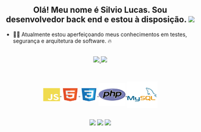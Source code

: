 <h2 align="center">
   Olá! Meu nome é Silvio Lucas. Sou desenvolvedor back end e estou à disposição. <img src="https://media.giphy.com/media/hvRJCLFzcasrR4ia7z/giphy.gif" width="28">
</h2>  

  - 👨‍💻 Atualmente estou aperfeiçoando meus conhecimentos em testes, segurança e arquitetura de software. 🔥

<!--   - 🔭 Aspirante a desenvolvedor. 🙏
  - 👨‍💻 Atualmente estou aperfeiçoando meus conhecimento de segurança, desempenho e estrutura de código. 🔥 -->

<!--   - 🔭 Aspirante a desenvolvedor. 🙏
  - 👨‍💻 Atualmente estou aperfeiçoando meus conhecimentos em front-end e conheçendo novas ferramentas. 🔥 -->

<!--   - 🔭 Futuro desenvolvedor, à procura de uma oportunidade para entrar no mercado. 🙏
  - 👨‍💻 Atualmente estou me dedicando a criação do meu portfólio e me aprofundando em PHP e MySQL. 🔥
 -->
 
<div align="center">
  <br>
  <a href="https://github.com/SilvioLucasDev">
  <img height="150em" src="https://github-readme-stats.vercel.app/api?username=silviolucasdev&show_icons=true&theme=dark&include_all_commits=true&count_private=true"/>
  <img height="150em" src="https://github-readme-stats.vercel.app/api/top-langs/?username=silviolucasdev&layout=compact&langs_count=7&theme=dark"/>
</div>

 ##
 
<div style="display: inline_block" align="center"><br>
  <img align="center" alt="Lucas-Js" height="35" width="45" src="https://raw.githubusercontent.com/devicons/devicon/master/icons/javascript/javascript-plain.svg">
  <img align="center" alt="Lucas-HTML" height="35" width="45" src="https://raw.githubusercontent.com/devicons/devicon/master/icons/html5/html5-original.svg">
  <img align="center" alt="Lucas-CSS" height="35" width="45" src="https://raw.githubusercontent.com/devicons/devicon/master/icons/css3/css3-original.svg">
  <img align="center" alt="Lucas-CSS" height="60" width="70" src="https://raw.githubusercontent.com/devicons/devicon/master/icons/php/php-original.svg">
  <img align="center" alt="Lucas-CSS" height="70" width="80" src="https://raw.githubusercontent.com/devicons/devicon/master/icons/mysql/mysql-original-wordmark.svg">
</div>
 
 ##
 
<div align="center"> 
  <a href="https://www.instagram.com/silviolucas__" target="_blank"><img src="https://img.shields.io/badge/-Instagram-%23E4405F?style=for-the-badge&logo=instagram&logoColor=white" target="_blank"></a>
    <a href = "mailto:silviolucas_santos@hotmail.com"><img src="https://img.shields.io/badge/Microsoft_Outlook-0078D4?style=for-the-badge&logo=microsoft-outlook&logoColor=white" target="_blank"></a>
  <a href="https://www.linkedin.com/in/silviolucasdev" target="_blank"><img src="https://img.shields.io/badge/-LinkedIn-%230077B5?style=for-the-badge&logo=linkedin&logoColor=white" target="_blank"></a> 
</div>
 
 

